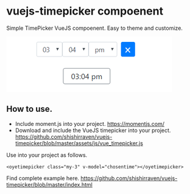 # vuejs-timepicker compoenent
Simple TimePicker VueJS compoenent. Easy to theme and customize. 

![Demo Image](img/Capture.PNG)

## How to use. 

- Include moment.js into your project. 
https://momentjs.com/
- Download and include the VueJS timepicker into your project. https://github.com/shishirraven/vuejs-timepicker/blob/master/assets/js/vue_timepicker.js

Use into your project as follows. 

```
<oyetimepicker class="my-3" v-model="chosentime"></oyetimepicker>
```

Find complete example here. 
https://github.com/shishirraven/vuejs-timepicker/blob/master/index.html
